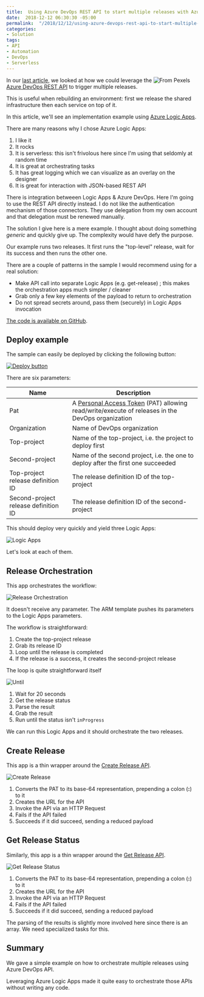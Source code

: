 ```yaml
---
title:  Using Azure DevOps REST API to start multiple releases with Azure Logic Apps
date:  2018-12-12 06:30:30 -05:00
permalink:  "/2018/12/12/using-azure-devops-rest-api-to-start-multiple-releases-with-azure-logic-apps/"
categories:
- Solution
tags:
- API
- Automation
- DevOps
- Serverless
---
```

<img style="float:right;padding-right:20px;" title="From Pexels" src="https://vincentlauzon.files.wordpress.com/2018/11/symphony-orchestra-183608_640-e1543609127507.jpg" />

In our <a href="https://vincentlauzon.com/2018/12/05/using-azure-devops-rest-api-to-start-multiple-releases/">last article</a>, we looked at how we could leverage the <a href="https://docs.microsoft.com/en-ca/rest/api/azure/devops/?view=azure-devops-rest-5.0">Azure DevOps REST API</a> to trigger multiple releases.

This is useful when rebuilding an environment:  first we release the shared infrastructure then each service on top of it.

In this article, we'll see an implementation example using <a href="https://docs.microsoft.com/en-us/azure/logic-apps/logic-apps-overview">Azure Logic Apps</a>.

There are many reasons why I chose Azure Logic Apps:

<ol>
<li>I like it</li>
<li>It rocks</li>
<li>It is serverless:  this isn't frivolous here since I'm using that seldomly at random time</li>
<li>It is great at orchestrating tasks</li>
<li>It has great logging which we can visualize as an overlay on the designer</li>
<li>It is great for interaction with JSON-based REST API</li>
</ol>

There is integration betweeen Logic Apps &amp; Azure DevOps.  Here I'm going to use the REST API directly instead.  I do not like the authentication mechanism of those connectors.  They use delegation from my own account and that delegation must be renewed manually.

The solution I give here is a mere example.  I thought about doing something <em>generic</em> and quickly give up.  The complexity would have defy the purpose.

Our example runs two releases.  It first runs the "top-level" release, wait for its success and then runs the other one.

There are a couple of patterns in the sample I would recommend using for a real solution:

<ul>
<li>Make API call into separate Logic Apps (e.g. get-release) ; this makes the orchestration apps much simpler / cleaner</li>
<li>Grab only a few key elements of the payload to return to orchestration</li>
<li>Do not spread secrets around, pass them (securely) in Logic Apps invocation</li>
</ul>

<a href="https://github.com/vplauzon/devops/tree/master/rest-api-releases">The code is available on GitHub</a>.

<h2>Deploy example</h2>

The sample can easily be deployed by clicking the following button:

<a href="https://portal.azure.com/#create/Microsoft.Template/uri/https:%2F%2Fraw.githubusercontent.com%2Fvplauzon%2Fdevops%2Fmaster%2Frest-api-releases%2Fdeploy.json"><img src="http://azuredeploy.net/deploybutton.png" alt="Deploy button" /></a>

There are six parameters:

<table>
<thead>
<tr>
  <th>Name</th>
  <th>Description</th>
</tr>
</thead>
<tbody>
<tr>
  <td>Pat</td>
  <td>A <a href="https://docs.microsoft.com/en-us/azure/devops/organizations/accounts/use-personal-access-tokens-to-authenticate?view=vsts">Personal Access Token</a> (PAT) allowing read/write/execute of releases in the DevOps organization</td>
</tr>
<tr>
  <td>Organization</td>
  <td>Name of DevOps organization</td>
</tr>
<tr>
  <td>Top-project</td>
  <td>Name of the top-project, i.e. the project to deploy first</td>
</tr>
<tr>
  <td>Second-project</td>
  <td>Name of the second project, i.e. the one to deploy after the first one succeeded</td>
</tr>
<tr>
  <td>Top-project release definition ID</td>
  <td>The release definition ID of the top-project</td>
</tr>
<tr>
  <td>Second-project release definition ID</td>
  <td>The release definition ID of the second-project</td>
</tr>
</tbody>
</table>

This should deploy very quickly and yield three Logic Apps:

<img src="https://vincentlauzon.files.wordpress.com/2018/11/logic-apps.png" alt="Logic Apps" />

Let's look at each of them.

<h2>Release Orchestration</h2>

This app orchestrates the workflow:

<img src="https://vincentlauzon.files.wordpress.com/2018/11/release-orchestration.png" alt="Release Orchestration" />

It doesn't receive any parameter.  The ARM template pushes its parameters to the Logic Apps parameters.

The workflow is straightforward:

<ol>
<li>Create the top-project release</li>
<li>Grab its release ID</li>
<li>Loop until the release is completed</li>
<li>If the release is a success, it creates the second-project release</li>
</ol>

The loop is quite straightforward itself

<img src="https://vincentlauzon.files.wordpress.com/2018/11/until-top-release-over.png" alt="Until" />

<ol>
<li>Wait for 20 seconds</li>
<li>Get the release status</li>
<li>Parse the result</li>
<li>Grab the result</li>
<li>Run until the status isn't <code>inProgress</code></li>
</ol>

We can run this Logic Apps and it should orchestrate the two releases.

<h2>Create Release</h2>

This app is a thin wrapper around the <a href="https://docs.microsoft.com/en-ca/rest/api/azure/devops/release/releases/create?view=azure-devops-rest-5.0">Create Release API</a>.

<img src="https://vincentlauzon.files.wordpress.com/2018/11/create-release.png" alt="Create Release" />

<ol>
<li>Converts the PAT to its base-64 representation, prepending a colon (<strong>:</strong>) to it</li>
<li>Creates the URL for the API</li>
<li>Invoke the API via an HTTP Request</li>
<li>Fails if the API failed</li>
<li>Succeeds if it did succeed, sending a reduced payload</li>
</ol>

<h2>Get Release Status</h2>

Similarly, this app is a thin wrapper around the <a href="https://docs.microsoft.com/en-ca/rest/api/azure/devops/release/releases/get%20release?view=azure-devops-rest-5.0">Get Release API</a>.

<img src="https://vincentlauzon.files.wordpress.com/2018/11/get-release-status.png" alt="Get Release Status" />

<ol>
<li>Converts the PAT to its base-64 representation, prepending a colon (<strong>:</strong>) to it</li>
<li>Creates the URL for the API</li>
<li>Invoke the API via an HTTP Request</li>
<li>Fails if the API failed</li>
<li>Succeeds if it did succeed, sending a reduced payload</li>
</ol>

The parsing of the results is slightly more involved here since there is an array. We need specialized tasks for this.

<h2>Summary</h2>

We gave a simple example on how to orchestrate multiple releases using Azure DevOps API.

Leveraging Azure Logic Apps made it quite easy to orchestrate those APIs without writing any code.